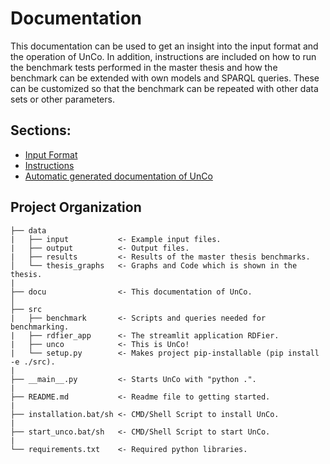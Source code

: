 Documentation
=============
This documentation can be used to get an insight into the input format and the operation of UnCo.
In addition, instructions are included on how to run the benchmark tests performed in the master thesis and how the benchmark can be extended with own models and SPARQL queries.
These can be customized so that the benchmark can be repeated with other data sets or other parameters.

Sections:
------
 * [Input Format](1_input_format.md)
 * [Instructions](2_instructions.md)
 * [Automatic generated documentation of UnCo](unco.md)

Project Organization
--------------------

    ├── data
    |   ├── input           <- Example input files.
    |   ├── output          <- Output files.
    |   ├── results         <- Results of the master thesis benchmarks.
    │   └── thesis_graphs   <- Graphs and Code which is shown in the thesis.
    |
    ├── docu                <- This documentation of UnCo.
    │  
    ├── src
    |   ├── benchmark       <- Scripts and queries needed for benchmarking.
    |   ├── rdfier_app      <- The streamlit application RDFier.
    |   ├── unco            <- This is UnCo!
    |   └── setup.py        <- Makes project pip-installable (pip install -e ./src).
    |
    ├── __main__.py         <- Starts UnCo with "python .".
    |
    ├── README.md           <- Readme file to getting started.
    |
    ├── installation.bat/sh <- CMD/Shell Script to install UnCo.
    |
    ├── start_unco.bat/sh   <- CMD/Shell Script to start UnCo.
    |
    └── requirements.txt    <- Required python libraries.